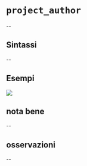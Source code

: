 # `project_author`

--

## Sintassi

--

## Esempi

![](/img/variabili/project_author/project_author1.png)

## nota bene

--

## osservazioni

--